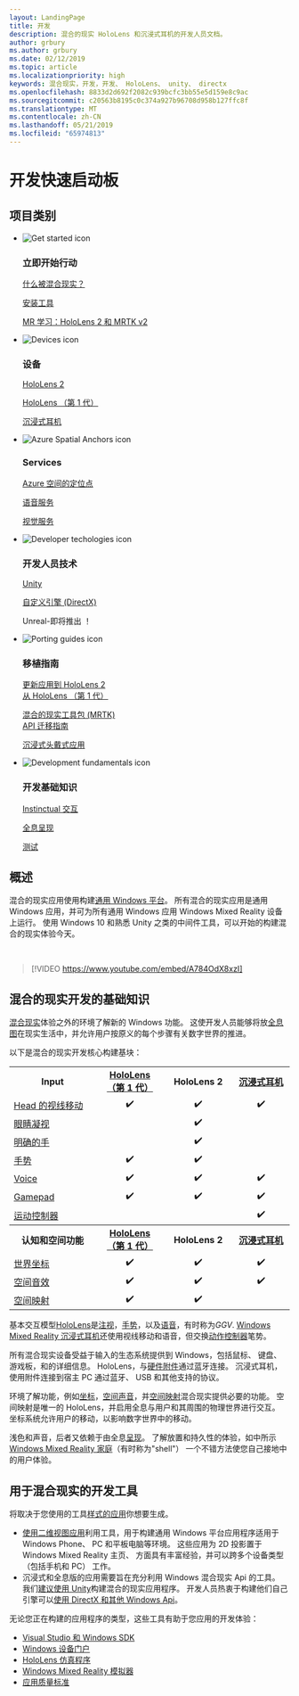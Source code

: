 ```yaml
---
layout: LandingPage
title: 开发
description: 混合的现实 HoloLens 和沉浸式耳机的开发人员文档。
author: grbury
ms.author: grbury
ms.date: 02/12/2019
ms.topic: article
ms.localizationpriority: high
keywords: 混合现实，开发，开发、 HoloLens、 unity、 directx
ms.openlocfilehash: 8833d2d692f2082c939bcfc3bb55e5d159e8c9ac
ms.sourcegitcommit: c20563b8195c0c374a927b96708d958b127ffc8f
ms.translationtype: MT
ms.contentlocale: zh-CN
ms.lasthandoff: 05/21/2019
ms.locfileid: "65974813"
---
```

# <a name="development-launchpad"></a>开发快速启动板

## <a name="article-categories"></a>项目类别


<ul class="panelContent cardsF">
    <li>
        <div class="cardSize">
            <div class="cardPadding">
                <div class="card">
                    <div class="cardImageOuter">
                        <div class="cardImage">
                            <img src="images/GetStartedIcon.png" alt="Get started icon">
                        </div>
                    </div>
                    <div class="cardText">
                        <h3>立即开始行动</h3>
                        <p>
                            <a href="mixed-reality.md">什么被混合现实？</a>
                        </p>
                        <p>
                            <a href="install-the-tools.md">安装工具</a>
                        </p>
                        <p>
                            <a href="mrlearning-base-ch1.md">MR 学习：HoloLens 2 和 MRTK v2</a>
                        </p>
                    </div>
                </div>
            </div>
        </div>
    </li>
        <li>
        <div class="cardSize">
            <div class="cardPadding">
                <div class="card">
                    <div class="cardImageOuter">
                        <div class="cardImage">
                            <img src="images/HoloLens_Icon_120x130.png" alt="Devices icon">
                        </div>
                    </div>
                    <div class="cardText">
                        <h3>设备</h3>
                          <p>
                            <a href="https://www.microsoft.com/hololens/hardware" target="_blank">HoloLens 2</a>
                        </p>
                        <p>
                            <a href="hololens-hardware-details.md">HoloLens （第 1 代）</a>
                        </p>
                        <p>
                            <a href="immersive-headset-hardware-details.md">沉浸式耳机</a>
                        </p>
                    </div>
                </div>
            </div>
        </div>
    </li>
    <li>
        <div class="cardSize">
            <div class="cardPadding">
                <div class="card">
                    <div class="cardImageOuter">
                        <div class="cardImage">
                            <img src="images/AzureSpatialAnchors_Icon_120x130.png" alt="Azure Spatial Anchors icon">
                        </div>
                    </div>
                    <div class="cardText">
                        <h3>Services</h3>
                        <p>
                            <a href="https://docs.microsoft.com/azure/spatial-anchors" target="_blank">Azure 空间的定位点</a>
                        </p>
                        <p>
                            <a href="https://docs.microsoft.com/azure/cognitive-services/speech-service/" target="_blank">语音服务</a>
                        </p>
                        <p>
                            <a href="https://docs.microsoft.com/azure/cognitive-services/computer-vision/" target="_blank">视觉服务</a>
                        </p>
                    </div>
                </div>
            </div>
        </div>
    </li>
    <li>
        <div class="cardSize">
            <div class="cardPadding">
                <div class="card">
                    <div class="cardImageOuter">
                        <div class="cardImage">
                            <img src="images/Unity_Icon_120x130.png" alt="Developer techologies icon">
                        </div>
                    </div>
                    <div class="cardText">
                        <h3>开发人员技术</h3>
                        <p>
                            <a href="unity-development-overview.md">Unity</a>
                        </p>
                        <p>
                            <a href="directx-development-overview.md">自定义引擎 (DirectX)</a>
                        </p>
                        <p>
Unreal-即将推出 ！
                        </p>                
                    </div>
                </div>
            </div>
        </div>
    </li>
    <li>
        <div class="cardSize">
            <div class="cardPadding">
                <div class="card">
                    <div class="cardImageOuter">
                        <div class="cardImage">
                            <img src="images/PortingGuides-icon_120x130.png" alt="Porting guides icon">
                        </div>
                    </div>
                    <div class="cardText">
                        <h3>移植指南</h3>
                        <p>
                            <a href="mrtk-porting-guide.md">更新应用到 HoloLens 2<br>从 HoloLens （第 1 代）</a>
                        </p>
                        <p>
                            <a href="https://microsoft.github.io/MixedRealityToolkit-Unity/Documentation/HTKToMRTKPortingGuide.html">混合的现实工具包 (MRTK)<br>API 迁移指南</a>
                        </p>
                        <p>
                            <a href="porting-guides.md">沉浸式头戴式应用</a>
                        </p>
                    </div>
                </div>
            </div>
        </div>
    </li>
    <li>
        <div class="cardSize">
            <div class="cardPadding">
                <div class="card">
                    <div class="cardImageOuter">
                        <div class="cardImage">
                            <img src="images/App_patterns_Icon_120x130.png" alt="Development fundamentals icon">
                        </div>
                    </div>
                    <div class="cardText">
                        <h3>开发基础知识</h3>
                        <p>
                            <a href="Interaction-fundamentals.md">Instinctual 交互</a>
                        </p>
                        <p>
                            <a href="rendering.md">全息呈现</a>
                        </p>
                         <p>
                            <a href="testing-your-app-on-hololens.md">测试</a>
                        </p>                    
                    </div>
                </div>
            </div>
        </div>
    </li>    
</ul>

## <a name="overview"></a>概述

混合的现实应用使用构建[通用 Windows 平台](https://dev.windows.com/getstarted)。 所有混合的现实应用是通用 Windows 应用，并可为所有通用 Windows 应用 Windows Mixed Reality 设备上运行。 使用 Windows 10 和熟悉 Unity 之类的中间件工具，可以开始的构建混合的现实体验今天。

<br>

>[!VIDEO https://www.youtube.com/embed/A784OdX8xzI]

## <a name="basics-of-mixed-reality-development"></a>混合的现实开发的基础知识

[混合现实](mixed-reality.md)体验之外的环境了解新的 Windows 功能。 这使开发人员能够将放[全息图](hologram.md)在现实生活中，并允许用户按原义的每个步骤有关数字世界的推进。 

以下是混合的现实开发核心构建基块：

<table>
<tr>
<th style="width:175px">Input</th><th style="width:125px; text-align: center;"><a href="hololens-hardware-details.md">HoloLens （第 1 代）</a></th><th style="width:125px; text-align: center;">HoloLens 2</a></th><th style="width:125px; text-align: center;"> <a href="immersive-headset-hardware-details.md">沉浸式耳机</a></th>
</tr><tr>
<td> <a href="gaze.md">Head 的视线移动</a></td><td style="text-align: center;">✔️</td><td style="text-align: center;">✔️</td><td style="text-align: center;">✔️</td>
</tr><tr>
<td> <a href="gaze.md">眼睛凝视</a></td><td></td><td style="text-align: center;">✔️</td><td></td>
</tr><tr>
 <td> <a href="gestures.md">明确的手</a></td><td></td><td style="text-align: center;">✔️</td><td></td>
</tr><tr>
<td> <a href="gestures.md">手势</a></td><td style="text-align: center;">✔️</td><td style="text-align: center;">✔️</td><td></td>
</tr><tr>
<td> <a href="voice-input.md">Voice</a></td><td style="text-align: center;">✔️</td><td style="text-align: center;">✔️</td><td style="text-align: center;">✔️</td>
</tr><tr>
<td> <a href="hardware-accessories.md">Gamepad</a></td><td style="text-align: center;">✔️</td><td style="text-align: center;">✔️</td><td style="text-align: center;">✔️</td>
</tr><tr>
<td> <a href="motion-controllers.md">运动控制器</a></td><td></td><td></td><td style="text-align: center;">✔️</td>
</tr><tr>
<th style="width:175px">认知和空间功能</th><th style="width:125px; text-align: center;"><a href="hololens-hardware-details.md">HoloLens （第 1 代）</a></th><th style="width:125px; text-align: center;">HoloLens 2</a></th><th style="width:125px; text-align: center;"> <a href="immersive-headset-hardware-details.md">沉浸式耳机</a></th>
</tr><tr>
<td> <a href="coordinate-systems.md">世界坐标</a></td><td style="text-align: center;">✔️</td><td style="text-align: center;">✔️</td><td style="text-align: center;">✔️</td>
</tr><tr>
<td> <a href="spatial-sound.md">空间音效</a></td><td style="text-align: center;">✔️</td><td style="text-align: center;">✔️</td><td style="text-align: center;">✔️</td>
</tr><tr>
<td> <a href="spatial-mapping.md">空间映射</a></td><td style="text-align: center;">✔️</td><td style="text-align: center;">✔️</td><td></td>
</tr>
</table>



基本交互模型[HoloLens](hololens-hardware-details.md)是[注视](gaze.md)，[手势](gestures.md)，以及[语音](voice-input.md)，有时称为*GGV*. [Windows Mixed Reality 沉浸式耳机](immersive-headset-hardware-details.md)还使用视线移动和语音，但交换[动作控制器](motion-controllers.md)笔势。

所有混合现实设备受益于输入的生态系统提供到 Windows，包括鼠标、 键盘、 游戏板，和的详细信息。 HoloLens，与[硬件附件](hardware-accessories.md)通过蓝牙连接。 沉浸式耳机，使用附件连接到宿主 PC 通过蓝牙、 USB 和其他支持的协议。

环境了解功能，例如[坐标](coordinate-systems.md)，[空间声音](spatial-sound.md)，并[空间映射](spatial-mapping.md)混合现实提供必要的功能。 空间映射是唯一的 HoloLens，并启用全息与用户和其周围的物理世界进行交互。 坐标系统允许用户的移动，以影响数字世界中的移动。

浅色和声音，后者又依赖于由全息[呈现](rendering.md)。 了解放置和持久性的体验，如中所示[Windows Mixed Reality 家庭](navigating-the-windows-mixed-reality-home.md)（有时称为"shell"） 一个不错方法使您自己接地中的用户体验。

## <a name="tools-for-developing-for-mixed-reality"></a>用于混合现实的开发工具

将取决于您使用的工具[样式的应用](app-views.md)你想要生成。
* [使用二维视图应用](building-2d-apps.md)利用工具，用于构建通用 Windows 平台应用程序适用于 Windows Phone、 PC 和平板电脑等环境。 这些应用为 2D 投影置于 Windows Mixed Reality 主页、 方面具有丰富经验，并可以跨多个设备类型 （包括手机和 PC） 工作。
* 沉浸式和全息版的应用需要旨在充分利用 Windows 混合现实 Api 的工具。 我们[建议使用 Unity](unity-development-overview.md)构建混合的现实应用程序。 开发人员热衷于构建他们自己引擎可以[使用 DirectX 和其他 Windows Api](directx-development-overview.md)。

无论您正在构建的应用程序的类型，这些工具有助于您应用的开发体验：
* [Visual Studio 和 Windows SDK](using-visual-studio.md)
* [Windows 设备门户](using-the-windows-device-portal.md)
* [HoloLens 仿真程序](using-the-hololens-emulator.md)
* [Windows Mixed Reality 模拟器](using-the-windows-mixed-reality-simulator.md)
* [应用质量标准](app-quality-criteria.md)

